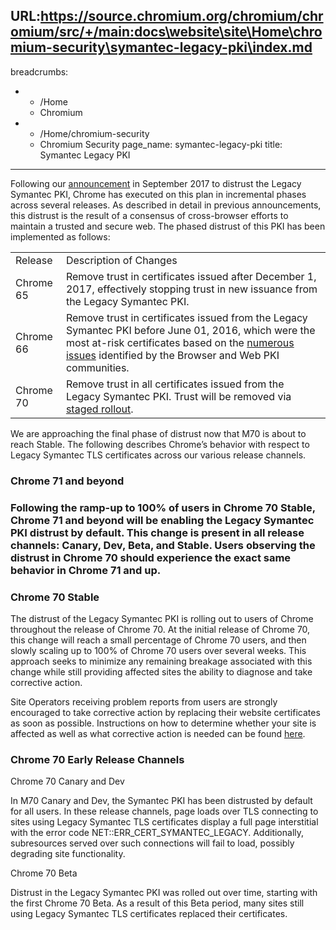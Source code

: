 URL:https://source.chromium.org/chromium/chromium/src/+/main:docs\website\site\Home\chromium-security\symantec-legacy-pki\index.md
---
breadcrumbs:
- - /Home
  - Chromium
- - /Home/chromium-security
  - Chromium Security
page_name: symantec-legacy-pki
title: Symantec Legacy PKI
---

Following our
[announcement](https://security.googleblog.com/2017/09/chromes-plan-to-distrust-symantec.html)
in September 2017 to distrust the Legacy Symantec PKI, Chrome has executed on
this plan in incremental phases across several releases. As described in detail
in previous announcements, this distrust is the result of a consensus of
cross-browser efforts to maintain a trusted and secure web. The phased distrust
of this PKI has been implemented as follows:

<table>
<tr>

<td>Release</td>

<td>Description of Changes</td>

</tr>
<tr>

<td>Chrome 65</td>

<td>Remove trust in certificates issued after December 1, 2017, effectively stopping trust in new issuance from the Legacy Symantec PKI.</td>

</tr>
<tr>

<td>Chrome 66</td>

<td>Remove trust in certificates issued from the Legacy Symantec PKI before June 01, 2016, which were the most at-risk certificates based on the <a href="https://wiki.mozilla.org/CA:Symantec_Issues">numerous issues</a> identified by the Browser and Web PKI communities.</td>

</tr>
<tr>

<td>Chrome 70</td>

<td>Remove trust in all certificates issued from the Legacy Symantec PKI. Trust will be removed via <a href="https://textslashplain.com/2017/10/18/chrome-field-trials/">staged rollout</a>.</td>

</tr>
</table>

We are approaching the final phase of distrust now that M70 is about to reach
Stable. The following describes Chrome’s behavior with respect to Legacy
Symantec TLS certificates across our various release channels.

### Chrome 71 and beyond

### Following the ramp-up to 100% of users in Chrome 70 Stable, Chrome 71 and beyond will be enabling the Legacy Symantec PKI distrust by default. This change is present in all release channels: Canary, Dev, Beta, and Stable. Users observing the distrust in Chrome 70 should experience the exact same behavior in Chrome 71 and up.

### Chrome 70 Stable

The distrust of the Legacy Symantec PKI is rolling out to users of Chrome
throughout the release of Chrome 70. At the initial release of Chrome 70, this
change will reach a small percentage of Chrome 70 users, and then slowly scaling
up to 100% of Chrome 70 users over several weeks. This approach seeks to
minimize any remaining breakage associated with this change while still
providing affected sites the ability to diagnose and take corrective action.

Site Operators receiving problem reports from users are strongly encouraged to
take corrective action by replacing their website certificates as soon as
possible. Instructions on how to determine whether your site is affected as well
as what corrective action is needed can be found
[here](https://security.googleblog.com/2018/03/distrust-of-symantec-pki-immediate.html).

### Chrome 70 Early Release Channels

Chrome 70 Canary and Dev

In M70 Canary and Dev, the Symantec PKI has been distrusted by default for all
users. In these release channels, page loads over TLS connecting to sites using
Legacy Symantec TLS certificates display a full page interstitial with the error
code NET::ERR_CERT_SYMANTEC_LEGACY. Additionally, subresources served over such
connections will fail to load, possibly degrading site functionality.

Chrome 70 Beta

Distrust in the Legacy Symantec PKI was rolled out over time, starting with the
first Chrome 70 Beta. As a result of this Beta period, many sites still using
Legacy Symantec TLS certificates replaced their certificates.
